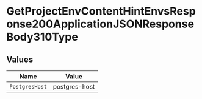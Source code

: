 # GetProjectEnvContentHintEnvsResponse200ApplicationJSONResponseBody310Type


## Values

| Name           | Value          |
| -------------- | -------------- |
| `PostgresHost` | postgres-host  |